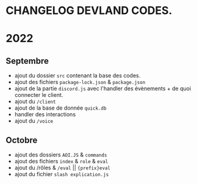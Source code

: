 # CHANGELOG DEVLAND CODES.
# 2022

## Septembre
- ajout du dossier `src` contenant la base des codes.
- ajout des fichiers `package-lock.json` & `package.json`
- ajout de la partie `discord.js` avec l'handler des évènements + de quoi connecter le client.
- ajout du `/client`
- ajout de la base de donnée `quick.db`
- handler des interactions
- ajout du `/voice`

## Octobre
- ajout des dossiers `AOI.JS` & `commands`
- ajout des fichiers `index` & `role` & `eval`
- ajout du /rôles & `/eval` || `{prefix}eval`
- ajout du fichier `slash explication.js`
